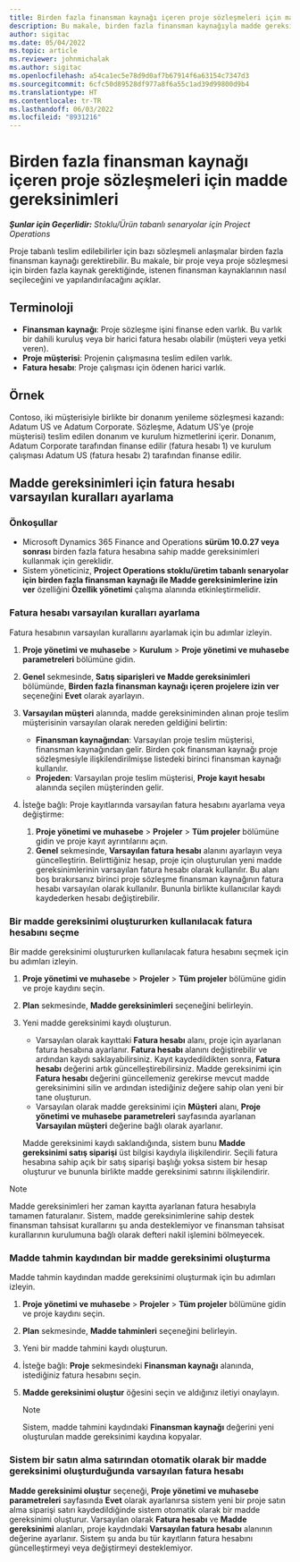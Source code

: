 ```yaml
---
title: Birden fazla finansman kaynağı içeren proje sözleşmeleri için madde gereksinimleri
description: Bu makale, birden fazla finansman kaynağıyla madde gereksinimlerinin nasıl yapılandırılacağı ve kullanılacağı hakkında bilgi sağlar.
author: sigitac
ms.date: 05/04/2022
ms.topic: article
ms.reviewer: johnmichalak
ms.author: sigitac
ms.openlocfilehash: a54ca1ec5e78d9d0af7b67914f6a63154c7347d3
ms.sourcegitcommit: 6cfc50d89528df977a8f6a55c1ad39d99800d9b4
ms.translationtype: HT
ms.contentlocale: tr-TR
ms.lasthandoff: 06/03/2022
ms.locfileid: "8931216"
---
```

# <a name="item-requirements-for-project-contracts-with-multiple-funding-sources"></a>Birden fazla finansman kaynağı içeren proje sözleşmeleri için madde gereksinimleri

_**Şunlar için Geçerlidir:** Stoklu/Ürün tabanlı senaryolar için Project Operations_

Proje tabanlı teslim edilebilirler için bazı sözleşmeli anlaşmalar birden fazla finansman kaynağı gerektirebilir. Bu makale, bir proje veya proje sözleşmesi için birden fazla kaynak gerektiğinde, istenen finansman kaynaklarının nasıl seçileceğini ve yapılandırılacağını açıklar.

## <a name="terminology"></a>Terminoloji

- **Finansman kaynağı**: Proje sözleşme işini finanse eden varlık. Bu varlık bir dahili kuruluş veya bir harici fatura hesabı olabilir (müşteri veya yetki veren).
- **Proje müşterisi**: Projenin çalışmasına teslim edilen varlık.
- **Fatura hesabı**: Proje çalışması için ödenen harici varlık.

## <a name="example"></a>Örnek

Contoso, iki müşterisiyle birlikte bir donanım yenileme sözleşmesi kazandı: Adatum US ve Adatum Corporate. Sözleşme, Adatum US'ye (proje müşterisi) teslim edilen donanım ve kurulum hizmetlerini içerir. Donanım, Adatum Corporate tarafından finanse edilir (fatura hesabı 1) ve kurulum çalışması Adatum US (fatura hesabı 2) tarafından finanse edilir.

## <a name="set-up-invoice-account-defaulting-rules-for-item-requirements"></a>Madde gereksinimleri için fatura hesabı varsayılan kuralları ayarlama

### <a name="prerequisites"></a>Önkoşullar

- Microsoft Dynamics 365 Finance and Operations **sürüm 10.0.27 veya sonrası** birden fazla fatura hesabına sahip madde gereksinimleri kullanmak için gereklidir.
- Sistem yöneticiniz, **Project Operations stoklu/üretim tabanlı senaryolar için birden fazla finansman kaynağı ile Madde gereksinimlerine izin ver** özelliğini **Özellik yönetimi** çalışma alanında etkinleştirmelidir.

### <a name="set-up-the-invoice-account-defaulting-rules"></a>Fatura hesabı varsayılan kuralları ayarlama

Fatura hesabının varsayılan kurallarını ayarlamak için bu adımlar izleyin.

1. **Proje yönetimi ve muhasebe** \> **Kurulum** \> **Proje yönetimi ve muhasebe parametreleri** bölümüne gidin.
1. **Genel** sekmesinde, **Satış siparişleri ve Madde gereksinimleri** bölümünde, **Birden fazla finansman kaynağı içeren projelere izin ver** seçeneğini **Evet** olarak ayarlayın.
1. **Varsayılan müşteri** alanında, madde gereksiniminden alınan proje teslim müşterisinin varsayılan olarak nereden geldiğini belirtin:

    - **Finansman kaynağından**: Varsayılan proje teslim müşterisi, finansman kaynağından gelir. Birden çok finansman kaynağı proje sözleşmesiyle ilişkilendirilmişse listedeki birinci finansman kaynağı kullanılır.
    - **Projeden**: Varsayılan proje teslim müşterisi, **Proje kayıt hesabı** alanında seçilen müşterinden gelir.

1. İsteğe bağlı: Proje kayıtlarında varsayılan fatura hesabını ayarlama veya değiştirme:

    1. **Proje yönetimi ve muhasebe** \> **Projeler** \> **Tüm projeler** bölümüne gidin ve proje kayıt ayrıntılarını açın.
    2. **Genel** sekmesinde, **Varsayılan fatura hesabı** alanını ayarlayın veya güncelleştirin. Belirttiğiniz hesap, proje için oluşturulan yeni madde gereksinimlerinin varsayılan fatura hesabı olarak kullanılır. Bu alanı boş bırakırsanız birinci proje sözleşme finansman kaynağının fatura hesabı varsayılan olarak kullanılır. Bununla birlikte kullanıcılar kaydı kaydederken hesabı değiştirebilir.

### <a name="select-the-invoice-account-to-use-when-you-create-an-item-requirement"></a>Bir madde gereksinimi oluştururken kullanılacak fatura hesabını seçme

Bir madde gereksinimi oluştururken kullanılacak fatura hesabını seçmek için bu adımları izleyin.

1. **Proje yönetimi ve muhasebe** \> **Projeler** \> **Tüm projeler** bölümüne gidin ve proje kaydını seçin.
1. **Plan** sekmesinde, **Madde gereksinimleri** seçeneğini belirleyin.
1. Yeni madde gereksinimi kaydı oluşturun.

    - Varsayılan olarak kayıttaki **Fatura hesabı** alanı, proje için ayarlanan fatura hesabına ayarlanır. **Fatura hesabı** alanını değiştirebilir ve ardından kaydı saklayabilirsiniz. Kayıt kaydedildikten sonra, **Fatura hesabı** değerini artık güncelleştirebilirsiniz. Madde gereksinimi için **Fatura hesabı** değerini güncellemeniz gerekirse mevcut madde gereksinimini silin ve ardından istediğiniz değere sahip olan yeni bir tane oluşturun.
    - Varsayılan olarak madde gereksinimi için **Müşteri** alanı, **Proje yönetimi ve muhasebe parametreleri** sayfasında ayarlanan **Varsayılan müşteri** değerine bağlı olarak ayarlanır.

    Madde gereksinimi kaydı saklandığında, sistem bunu **Madde gereksinimi satış siparişi** üst bilgisi kaydıyla ilişkilendirir. Seçili fatura hesabına sahip açık bir satış siparişi başlığı yoksa sistem bir hesap oluşturur ve bununla birlikte madde gereksinimi satırını ilişkilendirir.

> [!NOTE]
> Madde gereksinimleri her zaman kayıtta ayarlanan fatura hesabıyla tamamen faturalanır. Sistem, madde gereksinimlerine sahip destek finansman tahsisat kurallarını şu anda desteklemiyor ve finansman tahsisat kurallarının kurulumuna bağlı olarak defteri nakil işlemini bölmeyecek.

### <a name="create-an-item-requirement-from-an-item-forecast-record"></a>Madde tahmin kaydından bir madde gereksinimi oluşturma

Madde tahmin kaydından madde gereksinimi oluşturmak için bu adımları izleyin.

1. **Proje yönetimi ve muhasebe** \> **Projeler** \> **Tüm projeler** bölümüne gidin ve proje kaydını seçin.
1. **Plan** sekmesinde, **Madde tahminleri** seçeneğini belirleyin.
1. Yeni bir madde tahmini kaydı oluşturun.
1. İsteğe bağlı: **Proje** sekmesindeki **Finansman kaynağı** alanında, istediğiniz fatura hesabını seçin.
1. **Madde gereksinimi oluştur** öğesini seçin ve aldığınız iletiyi onaylayın.

    > [!NOTE]
    > Sistem, madde tahmini kaydındaki **Finansman kaynağı** değerini yeni oluşturulan madde gereksinimi kaydına kopyalar.

### <a name="default-invoice-account-when-the-system-automatically-creates-an-item-requirement-from-a-purchase-order-line"></a>Sistem bir satın alma satırından otomatik olarak bir madde gereksinimi oluşturduğunda varsayılan fatura hesabı

**Madde gereksinimi oluştur** seçeneği, **Proje yönetimi ve muhasebe parametreleri** sayfasında **Evet** olarak ayarlanırsa sistem yeni bir proje satın alma siparişi satırı kaydedildiğinde sistem otomatik olarak bir madde gereksinimi oluşturur. Varsayılan olarak **Fatura hesabı** ve **Madde gereksinimi** alanları, proje kaydındaki **Varsayılan fatura hesabı** alanının değerine ayarlanır. Sistem şu anda bu tür kayıtların fatura hesabını güncelleştirmeyi veya değiştirmeyi desteklemiyor.
